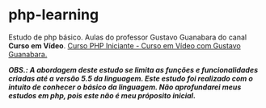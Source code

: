 # php-learning
Estudo de php básico. Aulas do professor Gustavo Guanabara do canal **Curso em Vídeo**. 
[Curso PHP Iniciante - Curso em Vídeo com Gustavo Guanabara.](https://www.youtube.com/watch?v=F7KzJ7e6EAc&list=PLHz_AreHm4dm4beCCCmW4xwpmLf6EHY9k) 

***OBS.: A abordagem deste estudo se limita as funções e funcionalidades criadas até a versão 5.5 da linguagem. 
Este estudo foi realizado com o intuito de conhecer o básico da linguagem. Não aprofundarei meus estudos em php, pois este não é meu próposito inicial.*** 

